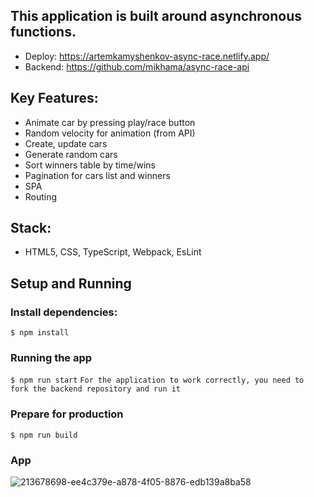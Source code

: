 ## This application is built around asynchronous functions.
+ Deploy: https://artemkamyshenkov-async-race.netlify.app/
+ Backend: https://github.com/mikhama/async-race-api

## Key Features:
+ Animate car by pressing play/race button
+ Random velocity for animation (from API)
+ Create, update cars
+ Generate random cars
+ Sort winners table by time/wins
+ Pagination for cars list and winners
+ SPA
+ Routing

## Stack:
+ HTML5, CSS, TypeScript, Webpack, EsLint

## Setup and Running

### Install dependencies:
`$ npm install`

### Running the app
`$ npm run start`
`For the application to work correctly, you need to fork the backend repository and run it`

### Prepare for production
`$ npm run build`

### App
![213678698-ee4c379e-a878-4f05-8876-edb139a8ba58](https://user-images.githubusercontent.com/104526360/218563811-f7320f75-677b-4dcc-a59e-dad033a29e48.png)



